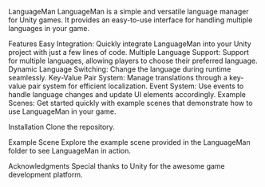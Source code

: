 LanguageMan
LanguageMan is a simple and versatile language manager for Unity games. It provides an easy-to-use interface for handling multiple languages in your game.

Features
Easy Integration: Quickly integrate LanguageMan into your Unity project with just a few lines of code.
Multiple Language Support: Support for multiple languages, allowing players to choose their preferred language.
Dynamic Language Switching: Change the language during runtime seamlessly.
Key-Value Pair System: Manage translations through a key-value pair system for efficient localization.
Event System: Use events to handle language changes and update UI elements accordingly.
Example Scenes: Get started quickly with example scenes that demonstrate how to use LanguageMan in your game.

Installation
Clone the repository.

Example Scene
Explore the example scene provided in the LanguageMan folder to see LanguageMan in action.

Acknowledgments
Special thanks to Unity for the awesome game development platform.
